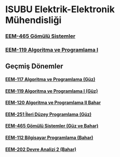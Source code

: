 
# ISUBU Elektrik-Elektronik Mühendisliği





### [EEM-465 Gömülü Sistemler](./eem465/EEM465/)

### [EEM-119 Algoritma ve Programlama I](./eem119/23_24_Guz/)


## Geçmiş Dönemler

#### [EEM-117 Algoritma ve Programlama (Güz)](eem117/README.md)

#### [EEM-119 Algoritma ve Programlama I (Güz)](./eem119/22_23_Guz/)

#### [EEM-120 Algoritma ve Programlama II Bahar](./eem120/README.md)

#### [EEM-251 İleri Düzey Programlama (Güz)](eem251/README.md)

#### [EEM-465 Gömülü Sistemler (Güz ve Bahar)](eem465/README.md)

#### [EEM-112 Bilgisayar Programlama (Bahar)](eem112/README.md)

#### [EEM-202 Devre Analizi 2 (Bahar)](eem202/README.md)






